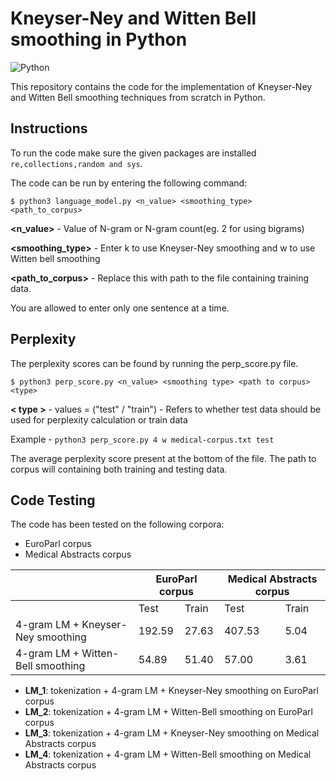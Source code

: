 # Kneyser-Ney and Witten Bell smoothing in Python 

![Python](https://img.shields.io/badge/python-3670A0?style=for-the-badge&logo=python&logoColor=ffdd54)


This repository contains the code for the implementation of Kneyser-Ney and Witten Bell smoothing techniques from scratch in Python.

## Instructions

To run the code make sure the given packages are installed  `re,collections,random and sys`.

The code can be run by entering the following command:

`$ python3 language_model.py <n_value> <smoothing_type> <path_to_corpus> `

**<n_value>** - Value of N-gram or N-gram count(eg. 2 for using bigrams)

**<smoothing_type>** - Enter k to use Kneyser-Ney smoothing and w to use Witten bell smoothing

**<path_to_corpus>** - Replace this with path to the file containing training data.

You are allowed to enter only one sentence at a time.

## Perplexity 

The perplexity scores can be found by running the perp_score.py file.

`$ python3 perp_score.py <n_value> <smoothing type> <path to corpus>  <type>`

**< type >** - values = ("test" / "train") - Refers to whether test data should be used for perplexity calculation or train data

Example - `python3 perp_score.py 4 w medical-corpus.txt test` 

The average perplexity score present at the bottom of the file. The path to corpus will containing both training and testing data.

## Code Testing

The code has been tested on the following corpora:
- EuroParl corpus
- Medical Abstracts corpus

<table>
    <thead>
        <tr>
            <th> </th>
            <th colspan=2>EuroParl corpus</th>
            <th colspan=2>Medical Abstracts corpus</th>
        </tr>
    </thead>
    <tbody>
        <tr>
            <td> </td>
            <td>Test</td>
            <td>Train</td>
            <td>Test</td>
            <td>Train</td>
        </tr>
        <tr>
            <td>4-gram LM + Kneyser-Ney smoothing</td>
            <td>192.59</td>
            <td>27.63</td>
            <td>407.53</td>
            <td>5.04</td>
        </tr>
        <tr>
            <td>4-gram LM + Witten-Bell smoothing</td>
            <td>54.89</td>
            <td>51.40</td>
            <td>57.00</td>
            <td>3.61</td>
        </tr>
    </tbody>
</table>

- **LM_1**: tokenization + 4-gram LM + Kneyser-Ney smoothing on EuroParl corpus
- **LM_2**: tokenization + 4-gram LM + Witten-Bell smoothing on EuroParl corpus
- **LM_3**: tokenization + 4-gram LM + Kneyser-Ney smoothing on Medical Abstracts corpus
- **LM_4**: tokenization + 4-gram LM + Witten-Bell smoothing on Medical Abstracts corpus


